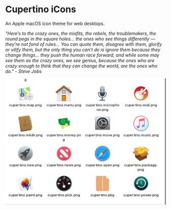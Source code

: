 # Cupertino iCons
An Apple macOS icon theme for web desktops.

_"Here’s to the crazy ones, the misfits, the rebels, the troublemakers, the round pegs in the square holes… the ones who see things differently — they’re not fond of rules… You can quote them, disagree with them, glorify or vilify them, but the only thing you can’t do is ignore them because they change things… they push the human race forward, and while some may see them as the crazy ones, we see genius, because the ones who are crazy enough to think that they can change the world, are the ones who do." - Steve Jobs_

![Screenshot](https://github.com/infofintech/cupertino/blob/main/cupertino_screenshot.png?raw=true)
